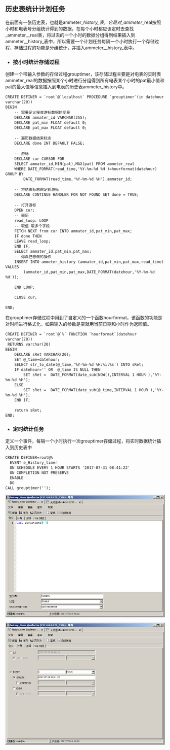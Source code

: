 ## 历史表统计计划任务

在前面有一张历史表，也就是ammeter\__history_表_，_它是对_ammeter_\_real按照小时和电表号分组统计得到的数据，在每个小时都应该定时去查找_ammeter_\_real表，将过去的一个小时的数据分组得到结果插入到ammeter\__history_表中，所以需要一个计划任务每隔一个小时执行一个存储过程，存储过程的功能是分组统计，并插入ammeter\__history_表中。

* ### 按小时统计存储过程

创建一个带输入参数的存储过程grouptimer，该存储过程主要是对电表的实时表ammeter\_real的数据按照某个小时进行分组得到所有电表某个小时的pat最小值和pat的最大值等信息插入到电表的历史表ammeter\_history中。

    CREATE DEFINER = `root`@`localhost` PROCEDURE `grouptimer`(in datehour varchar(20))
    BEGIN
        -- 需要定义接收游标数据的变量
        DECLARE ammater_id VARCHAR(255);
        DECLARE pat_min FLOAT default 0;
        DECLARE pat_max FLOAT default 0;

        -- 遍历数据结束标志
        DECLARE done INT DEFAULT FALSE;

        -- 游标
        DECLARE cur CURSOR FOR
        SELECT ammater_id,MIN(pat),MAX(pat) FROM ammeter_real
        WHERE DATE_FORMAT(read_time,'%Y-%m-%d %H')=hourformat(datehour) GROUP BY 
            DATE_FORMAT(read_time,'%Y-%m-%d %H'),ammater_id;

        -- 将结束标志绑定到游标
        DECLARE CONTINUE HANDLER FOR NOT FOUND SET done = TRUE;

        -- 打开游标
        OPEN cur;
        -- 遍历
        read_loop: LOOP
        -- 取值 取多个字段
        FETCH NEXT from cur INTO ammater_id,pat_min,pat_max;
        IF done THEN
        LEAVE read_loop;
        END IF;
        SELECT ammater_id,pat_min,pat_max;
        -- 你自己想做的操作
        INSERT INTO ammeter_history (ammater_id,pat_min,pat_max,read_time) VALUES 
            (ammater_id,pat_min,pat_max,DATE_FORMAT(datehour,'%Y-%m-%d %H'));

        END LOOP;

        CLOSE cur;

    END;

在grouptimer存储过程中用到了自定义的一个函数hourformat，该函数的功能是对时间进行格式化，如果输入的参数是空就用当前日期和小时作为返回值。

    CREATE DEFINER = `root`@`%` FUNCTION `hourformat`(datehour varchar(20))
     RETURNS varchar(20)
    BEGIN
        DECLARE sRet VARCHAR(20);
        SET @_time=datehour;
        SELECT str_to_date(@_time,'%Y-%m-%d %H:%i:%s') INTO sRet;
        IF datehour='' OR  @_time IS NULL THEN
            SET sRet =  DATE_FORMAT(date_sub(NOW(),INTERVAL 1 HOUR ),'%Y-%m-%d %H');
        ELSE
            SET sRet =  DATE_FORMAT(date_sub(@_time,INTERVAL 1 HOUR ),'%Y-%m-%d %H');
        END IF;    

        return sRet;
    END;

* ### 定时统计任务

定义一个事件，每隔一个小时执行一次grouptimer存储过程，将实时数据统计插入到历史表中

```
CREATE DEFINER=root@% 
  EVENT e_History_timer
  ON SCHEDULE EVERY 1 HOUR STARTS '2017-07-31 08:41:22'
  ON COMPLETION NOT PRESERVE
  ENABLE
  DO
CALL grouptimer('');
```

![](/assets/history_define.png)

![](/assets/history_call.png)

